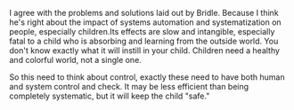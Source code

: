 I agree with the problems and solutions laid out by Bridle. Because I think he's right about the impact of systems automation and systematization on people, especially children.Its effects are slow and intangible, especially fatal to a child who is absorbing and learning from the outside world.
You don't know exactly what it will instill in your child. Children need a healthy and colorful world, not a single one.

So this need to think about control, exactly these need to have both human and system control and check. It may be less efficient than being completely systematic, but it will keep the child "safe."
